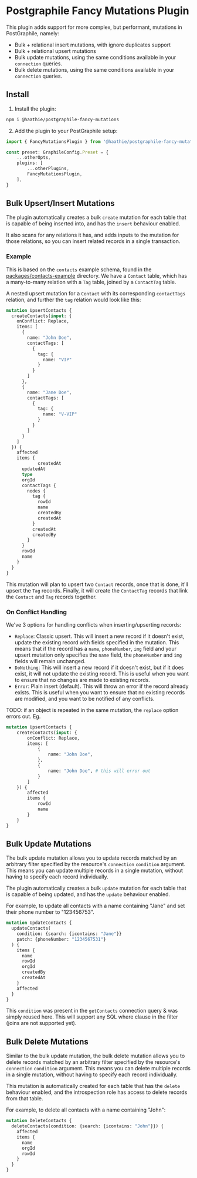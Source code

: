 # Postgraphile Fancy Mutations Plugin

This plugin adds support for more complex, but performant, mutations in PostGraphile, namely:
- Bulk + relational insert mutations, with ignore duplicates support
- Bulk + relational upsert mutations
- Bulk update mutations, using the same conditions available in your `connection` queries.
- Bulk delete mutations, using the same conditions available in your `connection` queries.

## Install

1. Install the plugin:
```sh
npm i @haathie/postgraphile-fancy-mutations
```
2. Add the plugin to your PostGraphile setup:

```ts
import { FancyMutationsPlugin } from '@haathie/postgraphile-fancy-mutations

const preset: GraphileConfig.Preset = {
	...otherOpts,
	plugins: [
		...otherPlugins,
		FancyMutationsPlugin,
	],
}
```

## Bulk Upsert/Insert Mutations

The plugin automatically creates a bulk `create` mutation for each table that is capable of being inserted into, and has the `insert` behaviour enabled.

It also scans for any relations it has, and adds inputs to the mutation for those relations, so you can insert related records in a single transaction.

### Example

This is based on the `contacts` example schema, found in the [packages/contacts-example](../contacts-example/) directory. We have a `Contact` table, which has a many-to-many relation with a `Tag` table, joined by a `ContactTag` table.

A nested upsert mutation for a `Contact` with its corresponding `contactTags` relation, and further the `tag` relation would look like this:

```graphql
mutation UpsertContacts {
  createContacts(input: {
    onConflict: Replace,
    items: [
      {
        name: "John Doe",
        contactTags: [
          {
            tag: {
              name: "VIP"
            }
          }
        ]
      },
      {
        name: "Jane Doe",
        contactTags: [
          {
            tag: {
              name: "V-VIP"
            }
          }
        ]
      }
    ]
  }) {
    affected
    items {
			createdAt
      updatedAt
      type
      orgId
      contactTags {
        nodes {
          tag {
            rowId
            name
            createdBy
            createdAt
          }
          createdAt
          createdBy
        }
      }
      rowId
      name
    }
  }
}
```

This mutation will plan to upsert two `Contact` records, once that is done, it'll upsert the `Tag` records. Finally, it will create the `ContactTag` records that link the `Contact` and `Tag` records together.

### On Conflict Handling

We've 3 options for handling conflicts when inserting/upserting records:
- `Replace`: Classic upsert. This will insert a new record if it doesn't exist, update the existing record with fields specified in the mutation. This means that if the record has a `name`, `phoneNumber`, `img` field and your upsert mutation only specifies the `name` field, the `phoneNumber` and `img` fields will remain unchanged.
- `DoNothing`: This will insert a new record if it doesn't exist, but if it does exist, it will not update the existing record. This is useful when you want to ensure that no changes are made to existing records.
- `Error`: Plain insert (default). This will throw an error if the record already exists. This is useful when you want to ensure that no existing records are modified, and you want to be notified of any conflicts.

TODO: if an object is repeated in the same mutation, the `replace` option errors out. Eg.
```graphql
mutation UpsertContacts {
	createContacts(input: {
		onConflict: Replace,
		items: [
			{
				name: "John Doe",
			},
			{
				name: "John Doe", # this will error out
			}
		]
	}) {
		affected
		items {
			rowId
			name
		}
	}
}
```

## Bulk Update Mutations

The bulk update mutation allows you to update records matched by an arbitrary filter specified by the resource's `connection` `condition` argument. This means you can update multiple records in a single mutation, without having to specify each record individually.

The plugin automatically creates a bulk `update` mutation for each table that is capable of being updated, and has the `update` behaviour enabled.

For example, to update all contacts with a name containing "Jane" and set their phone number to "123456753".

```graphql
mutation UpdateContacts {
  updateContacts(
    condition: {search: {icontains: "Jane"}}
    patch: {phoneNumber: "1234567531"}
  ) {
    items {
      name
      rowId
      orgId
      createdBy
      createdAt
    }
    affected
  }
}
```

This `condition` was present in the `getContacts` connection query & was simply reused here. This will support any SQL where clause in the filter (joins are not supported yet).

## Bulk Delete Mutations

Similar to the bulk update mutation, the bulk delete mutation allows you to delete records matched by an arbitrary filter specified by the resource's `connection` `condition` argument. This means you can delete multiple records in a single mutation, without having to specify each record individually.

This mutation is automatically created for each table that has the `delete` behaviour enabled, and the introspection role has access to delete records from that table.

For example, to delete all contacts with a name containing "John":

```graphql
mutation DeleteContacts {
  deleteContacts(condition: {search: {icontains: "John"}}) {
    affected
    items {
      name
      orgId
      rowId
    }
  }
}
```